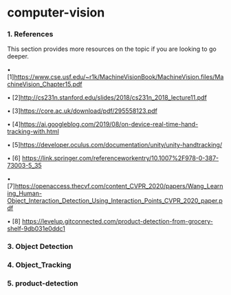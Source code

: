 # computer-vision

### 1. References
This section provides more resources on the topic if you are looking to go deeper.

•	[1]https://www.cse.usf.edu/~r1k/MachineVisionBook/MachineVision.files/MachineVision_Chapter15.pdf

•	[2]http://cs231n.stanford.edu/slides/2018/cs231n_2018_lecture11.pdf

•	[3]https://core.ac.uk/download/pdf/295558123.pdf

•	[4]https://ai.googleblog.com/2019/08/on-device-real-time-hand-tracking-with.html

•	[5]https://developer.oculus.com/documentation/unity/unity-handtracking/

•	[6]     https://link.springer.com/referenceworkentry/10.1007%2F978-0-387-73003-5_35

•	[7]https://openaccess.thecvf.com/content_CVPR_2020/papers/Wang_Learning_Human-Object_Interaction_Detection_Using_Interaction_Points_CVPR_2020_paper.pdf

•	[8] https://levelup.gitconnected.com/product-detection-from-grocery-shelf-9db031e0ddc1

### 3. Object Detection
### 4. Object_Tracking
### 5. product-detection

